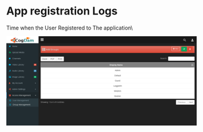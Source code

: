 # App registration Logs

Time when the User Registered to The application\

![](../.gitbook/assets/image%20%28113%29.png)


